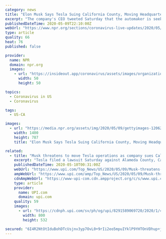 ```yaml
---
category: news
title: "Elon Musk Says Tesla Suing California County, Moving Headquarters Out of State"
excerpt: "The company's CEO tweeted Saturday that the automaker is seeking legal action against Alameda County. The billionaire executive has been sharply critical of shelter-in-place orders in recent weeks."
publishedDateTime: 2020-05-09T22:10:00Z
webUrl: "https://www.npr.org/sections/coronavirus-live-updates/2020/05/09/853313775/elon-musk-says-tesla-suing-california-county-moving-headquarters-out-of-state"
type: article
quality: 66
heat: 76
published: false

provider:
  name: NPR
  domain: npr.org
  images:
    - url: "https://insideout.app/coronavirus/assets/images/organizations/npr.org-50x50.jpg"
      width: 50
      height: 50

topics:
  - Coronavirus in US
  - Coronavirus

tags:
  - US-CA

images:
  - url: "https://media.npr.org/assets/img/2020/05/09/gettyimages-1206290121_wide-7b755910507abd411bb6dffaed5170c4fbd41072.jpg?s=1400"
    width: 1400
    height: 787
    title: "Elon Musk Says Tesla Suing California County, Moving Headquarters Out of State"

related:
  - title: "Musk threatens to move Tesla operations as company sues California county"
    excerpt: "Tesla filed a lawsuit Saturday against Alameda County, Calif., and CEO Elon Musk threatened to move the company's headquarters and operations out of state."
    publishedDateTime: 2020-05-10T00:31:00Z
    webUrl: "https://www.upi.com/Top_News/US/2020/05/09/Musk-threatens-to-move-Tesla-operations-as-company-sues-California-county/8291589069720/"
    ampWebUrl: "https://www.upi.com/amp/Top_News/US/2020/05/09/Musk-threatens-to-move-Tesla-operations-as-company-sues-California-county/8291589069720/"
    cdnAmpWebUrl: "https://www-upi-com.cdn.ampproject.org/c/s/www.upi.com/amp/Top_News/US/2020/05/09/Musk-threatens-to-move-Tesla-operations-as-company-sues-California-county/8291589069720/"
    type: article
    provider:
      name: UPI.com
      domain: upi.com
    quality: 59
    images:
      - url: "https://cdnph.upi.com/sv/ph/og/upi/8291589069720/2020/1/49099c4b89b0ff9975f6489e7bfd385e/v1.5/Musk-threatens-to-move-Tesla-operations-as-company-sues-California-county.jpg"
        width: 800
        height: 532

secured: "6I4R2NtOtIduBohDTcUsjnv3yp7OvL0+9rIi2eo5mpuIYklP9YHTOnVDhup+js2vaDoG6LPdpd6wDWEwNFOp9szOOwcdytsSPNkWF1FmoJTAqrMW6nnwrbyAYenWR6gKk8pIRNtojzEW4xVvTJFfnRqr8+zvKLhLkoGLB6SySk559d/OIr5lvt/mVmH/L5JEnhUGXf0yUFJAMPGJOq2B9EeG0dlem55lpxjNO8zkjUFO4CYbRHNSSXdt4gVSkX6yvePGPZnLNfhBMrOB6JwTLIev9sc3k0V0CNUIp1sigErmQj4dcol2gbV3Q+atTbdIB/Y0JFSxGDGaQxJXuqc7wAdV6QTPLwpL3egwnupKjuJdKgE2JYWq55/mkRb1ZsSN3SlWSpNJ7utJVqtvUUGa6PiNHPA0cVHb7XlLmrpGyKpnsZya0Ie0Ps9Gh584XzkNmnvPLbH47mM/jzVeLRUuM6iBgm9otwpjdwCNQhgo4Fg=;YkqgLg5Gg7mhL67TnGVUFg=="
---
```


